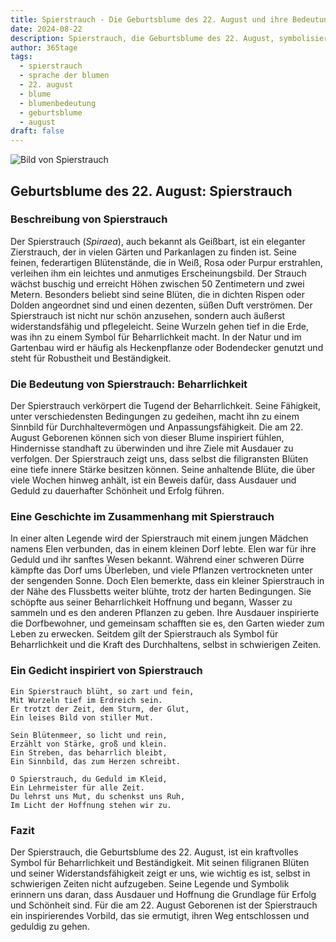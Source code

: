 ```yaml
---
title: Spierstrauch - Die Geburtsblume des 22. August und ihre Bedeutung
date: 2024-08-22
description: Spierstrauch, die Geburtsblume des 22. August, symbolisiert Beharrlichkeit. Erfahre mehr über ihre Geschichte, Bedeutung und Symbolik in der Sprache der Blumen.
author: 365tage
tags:
  - spierstrauch
  - sprache der blumen
  - 22. august
  - blume
  - blumenbedeutung
  - geburtsblume
  - august
draft: false
---
```


![Bild von Spierstrauch](https://cdn.pixabay.com/photo/2022/05/08/07/44/flowers-7181453_1280.jpg#center)


## Geburtsblume des 22. August: Spierstrauch

### Beschreibung von Spierstrauch

Der Spierstrauch (_Spiraea_), auch bekannt als Geißbart, ist ein eleganter Zierstrauch, der in vielen Gärten und Parkanlagen zu finden ist. Seine feinen, federartigen Blütenstände, die in Weiß, Rosa oder Purpur erstrahlen, verleihen ihm ein leichtes und anmutiges Erscheinungsbild. Der Strauch wächst buschig und erreicht Höhen zwischen 50 Zentimetern und zwei Metern. Besonders beliebt sind seine Blüten, die in dichten Rispen oder Dolden angeordnet sind und einen dezenten, süßen Duft verströmen. Der Spierstrauch ist nicht nur schön anzusehen, sondern auch äußerst widerstandsfähig und pflegeleicht. Seine Wurzeln gehen tief in die Erde, was ihn zu einem Symbol für Beharrlichkeit macht. In der Natur und im Gartenbau wird er häufig als Heckenpflanze oder Bodendecker genutzt und steht für Robustheit und Beständigkeit.

### Die Bedeutung von Spierstrauch: Beharrlichkeit

Der Spierstrauch verkörpert die Tugend der Beharrlichkeit. Seine Fähigkeit, unter verschiedensten Bedingungen zu gedeihen, macht ihn zu einem Sinnbild für Durchhaltevermögen und Anpassungsfähigkeit. Die am 22. August Geborenen können sich von dieser Blume inspiriert fühlen, Hindernisse standhaft zu überwinden und ihre Ziele mit Ausdauer zu verfolgen. Der Spierstrauch zeigt uns, dass selbst die filigransten Blüten eine tiefe innere Stärke besitzen können. Seine anhaltende Blüte, die über viele Wochen hinweg anhält, ist ein Beweis dafür, dass Ausdauer und Geduld zu dauerhafter Schönheit und Erfolg führen.

### Eine Geschichte im Zusammenhang mit Spierstrauch

In einer alten Legende wird der Spierstrauch mit einem jungen Mädchen namens Elen verbunden, das in einem kleinen Dorf lebte. Elen war für ihre Geduld und ihr sanftes Wesen bekannt. Während einer schweren Dürre kämpfte das Dorf ums Überleben, und viele Pflanzen vertrockneten unter der sengenden Sonne. Doch Elen bemerkte, dass ein kleiner Spierstrauch in der Nähe des Flussbetts weiter blühte, trotz der harten Bedingungen. Sie schöpfte aus seiner Beharrlichkeit Hoffnung und begann, Wasser zu sammeln und es den anderen Pflanzen zu geben. Ihre Ausdauer inspirierte die Dorfbewohner, und gemeinsam schafften sie es, den Garten wieder zum Leben zu erwecken. Seitdem gilt der Spierstrauch als Symbol für Beharrlichkeit und die Kraft des Durchhaltens, selbst in schwierigen Zeiten.

### Ein Gedicht inspiriert von Spierstrauch

```
Ein Spierstrauch blüht, so zart und fein,  
Mit Wurzeln tief im Erdreich sein.  
Er trotzt der Zeit, dem Sturm, der Glut,  
Ein leises Bild von stiller Mut.  

Sein Blütenmeer, so licht und rein,  
Erzählt von Stärke, groß und klein.  
Ein Streben, das beharrlich bleibt,  
Ein Sinnbild, das zum Herzen schreibt.  

O Spierstrauch, du Geduld im Kleid,  
Ein Lehrmeister für alle Zeit.  
Du lehrst uns Mut, du schenkst uns Ruh,  
Im Licht der Hoffnung stehen wir zu.  
```

### Fazit

Der Spierstrauch, die Geburtsblume des 22. August, ist ein kraftvolles Symbol für Beharrlichkeit und Beständigkeit. Mit seinen filigranen Blüten und seiner Widerstandsfähigkeit zeigt er uns, wie wichtig es ist, selbst in schwierigen Zeiten nicht aufzugeben. Seine Legende und Symbolik erinnern uns daran, dass Ausdauer und Hoffnung die Grundlage für Erfolg und Schönheit sind. Für die am 22. August Geborenen ist der Spierstrauch ein inspirierendes Vorbild, das sie ermutigt, ihren Weg entschlossen und geduldig zu gehen.